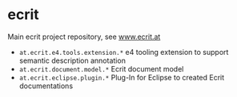 ecrit
=====

Main ecrit project repository, see www.ecrit.at

* ```at.ecrit.e4.tools.extension.*```	e4 tooling extension to support semantic description annotation
* ```at.ecrit.document.model.*```		Ecrit document model
* ```at.ecrit.eclipse.plugin.*```		Plug-In for Eclipse to created Ecrit documentations
